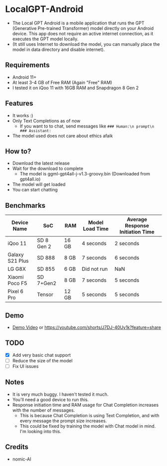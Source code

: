 # LocalGPT-Android
- The Local GPT Android is a mobile application that runs the GPT (Generative Pre-trained Transformer) model directly on your Android device. This app does not require an active internet connection, as it executes the GPT model locally.
- (It still uses Internet to download the model, you can manually place the model in data directory and disable internet).

## Requirements
- Android 11+
- At least 3-4 GB of Free RAM (Again "Free" RAM)
- I tested it on iQoo 11 with 16GB RAM and Snapdragon 8 Gen 2

## Features
- It works :) 
- Only Text Completions as of now
    - If you want to to chat, send messages like  `### Human:\n prompt\n ### Assistant:`
- The model used does not care about ethics afaik

## How to?
- Download the latest release
- Wait for the download to complete 
    - The model is ggml-gpt4all-j-v1.3-groovy.bin (Downloaded from gpt4all.io)
- The model will get loaded 
- You can start chatting

## Benchmarks
| Device Name     | SoC        | RAM   | Model Load Time | Average Response Initiation Time |
|-----------------|------------|-------|-----------------|----------------------------------|
| iQoo 11         | SD 8 Gen 2 | 16 GB | 4 seconds       | 2 seconds                        |
| Galaxy S21 Plus | SD 888     | 8 GB  | 7 seconds       | 6 seconds                        |
| LG G8X          | SD 855     | 6 GB  | Did not run     | NaN                              |
| Xiaomi Poco F5  | SD 7+Gen2  | 8 GB  | 7 seconds       | 5 seconds                        |
| Pixel 6 Pro     | Tensor     | 12 GB | 5 seconds       | 5 seconds                        |

## Demo
- [Demo Video](demo.mp4) or https://youtube.com/shorts/J7DJ-40Uy1k?feature=share

## TODO
- [x] Add very basic chat support
- [ ] Reduce the size of the model
- [ ] Fix UI issues

## Notes
- It is very much buggy. I haven't tested it much.
- You'll need a good device to run this.
- Response initiation time and RAM usage for Chat Completion increases with the number of messages.
  - This is because Chat Completion is using Text Completion, and with every message the prompt size increases.
  - This could be fixed by training the model with Chat model in mind. I'm looking into this.

## Credits
- nomic-AI
